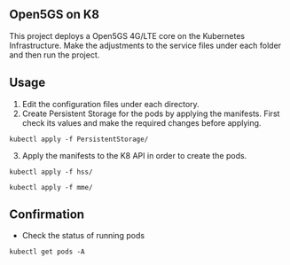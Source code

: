 ## Open5GS on K8

This project deploys a Open5GS 4G/LTE core on the Kubernetes Infrastructure. Make the adjustments to the service files under each folder and then run the project.

Usage
-------------

1. Edit the configuration files under each directory.
2. Create Persistent Storage for the pods by applying the manifests. First check its values and make the required changes before applying.
```
kubectl apply -f PersistentStorage/
```
3. Apply the manifests to the K8 API in order to create the pods.
```
kubectl apply -f hss/
```
```
kubectl apply -f mme/
```

Confirmation
------------

- Check the status of running pods
```
kubectl get pods -A
````
